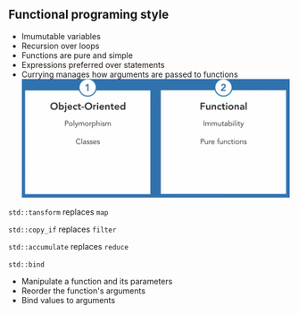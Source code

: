 ## Functional programing style
- Imumutable variables
- Recursion over loops
- Functions are pure and simple
- Expressions preferred over statements
- Currying manages how arguments are passed to functions
![](images/Screenshot2022-06-08223546.png)

`std::tansform` replaces `map`

`std::copy_if` replaces `filter`

`std::accumulate` replaces `reduce`

`std::bind`

- Manipulate a function and its parameters
- Reorder the function's arguments
- Bind values to arguments
